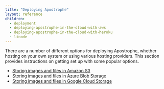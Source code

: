 ```yaml
---
title: "Deploying Apostrophe"
layout: reference
children:
  - deployment
  - deploying-apostrophe-in-the-cloud-with-aws
  - deploying-apostrophe-in-the-cloud-with-heroku
  - linode
---
```


There are a number of different options for deploying Apostrophe, whether hosting on your own system or using various hosting providers. This section provides instructions on getting set up with some popular options.

* [Storing images and files in Amazon S3](tutorials/devops/cloud/storing-images-and-files-in-amazon-s3.md)
* [Storing images and files in Azure Blob Storage](tutorials/devops/cloud/storing-images-and-files-in-azure-blob-storage.md)
* [Storing images and files in Google Cloud Storage](tutorials/devops/cloud/storing-images-and-files-in-google-cloud-storage.md)